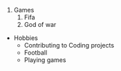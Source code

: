 1. Games
     1. Fifa
     2. God of war

* Hobbies
  * Contributing to Coding projects
  - Football
  - Playing games
